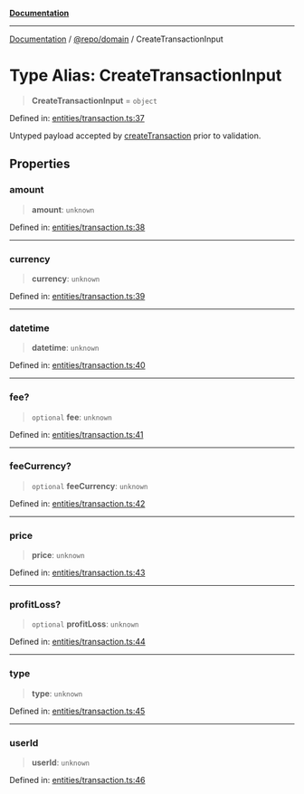 [**Documentation**](../../../README.md)

***

[Documentation](../../../README.md) / [@repo/domain](../README.md) / CreateTransactionInput

# Type Alias: CreateTransactionInput

> **CreateTransactionInput** = `object`

Defined in: [entities/transaction.ts:37](https://github.com/o3osatoshi/experiment/blob/54ab00df974a3e9f8283fbcd8c611ed1e0274132/packages/domain/src/entities/transaction.ts#L37)

Untyped payload accepted by [createTransaction](../functions/createTransaction.md) prior to validation.

## Properties

### amount

> **amount**: `unknown`

Defined in: [entities/transaction.ts:38](https://github.com/o3osatoshi/experiment/blob/54ab00df974a3e9f8283fbcd8c611ed1e0274132/packages/domain/src/entities/transaction.ts#L38)

***

### currency

> **currency**: `unknown`

Defined in: [entities/transaction.ts:39](https://github.com/o3osatoshi/experiment/blob/54ab00df974a3e9f8283fbcd8c611ed1e0274132/packages/domain/src/entities/transaction.ts#L39)

***

### datetime

> **datetime**: `unknown`

Defined in: [entities/transaction.ts:40](https://github.com/o3osatoshi/experiment/blob/54ab00df974a3e9f8283fbcd8c611ed1e0274132/packages/domain/src/entities/transaction.ts#L40)

***

### fee?

> `optional` **fee**: `unknown`

Defined in: [entities/transaction.ts:41](https://github.com/o3osatoshi/experiment/blob/54ab00df974a3e9f8283fbcd8c611ed1e0274132/packages/domain/src/entities/transaction.ts#L41)

***

### feeCurrency?

> `optional` **feeCurrency**: `unknown`

Defined in: [entities/transaction.ts:42](https://github.com/o3osatoshi/experiment/blob/54ab00df974a3e9f8283fbcd8c611ed1e0274132/packages/domain/src/entities/transaction.ts#L42)

***

### price

> **price**: `unknown`

Defined in: [entities/transaction.ts:43](https://github.com/o3osatoshi/experiment/blob/54ab00df974a3e9f8283fbcd8c611ed1e0274132/packages/domain/src/entities/transaction.ts#L43)

***

### profitLoss?

> `optional` **profitLoss**: `unknown`

Defined in: [entities/transaction.ts:44](https://github.com/o3osatoshi/experiment/blob/54ab00df974a3e9f8283fbcd8c611ed1e0274132/packages/domain/src/entities/transaction.ts#L44)

***

### type

> **type**: `unknown`

Defined in: [entities/transaction.ts:45](https://github.com/o3osatoshi/experiment/blob/54ab00df974a3e9f8283fbcd8c611ed1e0274132/packages/domain/src/entities/transaction.ts#L45)

***

### userId

> **userId**: `unknown`

Defined in: [entities/transaction.ts:46](https://github.com/o3osatoshi/experiment/blob/54ab00df974a3e9f8283fbcd8c611ed1e0274132/packages/domain/src/entities/transaction.ts#L46)
